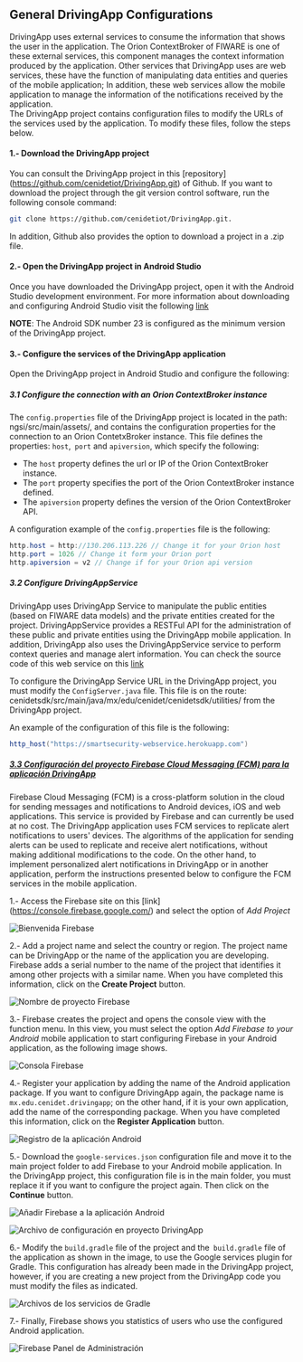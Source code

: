 ## General DrivingApp Configurations

DrivingApp uses external services to consume the information that shows the user in the application. The Orion ContextBroker of FIWARE is one of these external services, this component manages the context information produced by the application. Other services that DrivingApp uses are web services, these have the function of manipulating data entities and queries of the mobile application; In addition, these web services allow the mobile application to manage the information of the notifications received by the application.  
The DrivingApp project contains configuration files to modify the URLs of the services used by the application. To modify these files, follow the steps below.

#### 1.- Download the DrivingApp project

You can consult the DrivingApp project in this [repository] (https://github.com/cenidetiot/DrivingApp.git) of Github. If you want to download the project through the git version control software, run the following console command:

```sh
git clone https://github.com/cenidetiot/DrivingApp.git.  
```

In addition, Github also provides the option to download a project in a .zip file.

#### 2.- Open the DrivingApp project in Android Studio

Once you have downloaded the DrivingApp project, open it with the Android Studio development environment. For more information about downloading and configuring Android Studio visit the following [link](https://developer.android.com/studio/)

**NOTE**: The Android SDK number 23 is configured as the minimum version of the DrivingApp project.

#### 3.- Configure the services of the DrivingApp application

Open the DrivingApp project in Android Studio and configure the following:

##### 3.1 Configure the connection with an Orion ContextBroker instance

The `config.properties` file of the DrivingApp project is located in the path: ngsi/src/main/assets/, and contains the configuration properties for the connection to an Orion ContetxBroker instance. This file defines the properties: `host`,` port` and `apiversion`, which specify the following:

- The `host` property defines the url or IP of the Orion ContextBroker instance.
- The `port` property specifies the port of the Orion ContextBroker instance defined.
- The `apiversion` property defines the version of the Orion ContextBroker API.

A configuration example of the `config.properties` file is the following:

```java
http.host = http://130.206.113.226 // Change it for your Orion host 
http.port = 1026 // Change it form your Orion port
http.apiversion = v2 // Change if for your Orion api version
```

##### 3.2	Configure DrivingAppService

DrivingApp uses DrivingApp Service to manipulate the public entities (based on FIWARE data models) and the private entities created for the project. DrivingAppService provides a RESTFul API for the administration of these public and private entities using the DrivingApp mobile application. In addition, DrivingApp also uses the DrivingAppService service to perform context queries and manage alert information. You can check the source code of this web service on this [link](https://github.com/cenidetiot/smartsecurity-web-service)

To configure the DrivingApp Service URL in the DrivingApp project, you must modify the `ConfigServer.java` file. This file is on the route: cenidetsdk/src/main/java/mx/edu/cenidet/cenidetsdk/utilities/ from the DrivingApp project.

An example of the configuration of this file is the following:

```java
http_host("https://smartsecurity-webservice.herokuapp.com")
```

##### [3.3 Configuración del proyecto Firebase Cloud Messaging (FCM) para la aplicación DrivingApp](#configuracion-fcm)

Firebase Cloud Messaging (FCM) is a cross-platform solution in the cloud for sending messages and notifications to Android devices, iOS and web applications. This service is provided by Firebase and can currently be used at no cost.
The DrivingApp application uses FCM services to replicate alert notifications to users' devices. The algorithms of the application for sending alerts can be used to replicate and receive alert notifications, without making additional modifications to the code. On the other hand, to implement personalized alert notifications in DrivingApp or in another application, perform the instructions presented below to configure the FCM services in the mobile application.

1.- Access the Firebase site on this [link] (https://console.firebase.google.com/) and select the option of *Add Project* 

![Bienvenida Firebase](img/fcm/1.png)

2.- Add a project name and select the country or region. The project name can be DrivingApp or the name of the application you are developing. Firebase adds a serial number to the name of the project that identifies it among other projects with a similar name. When you have completed this information, click on the **Create Project** button.

![Nombre de proyecto Firebase](img/fcm/2.png)

3.- Firebase creates the project and opens the console view with the function menu. In this view, you must select the option *Add Firebase to your Android* mobile application to start configuring Firebase in your Android application, as the following image shows.

![Consola Firebase](img/fcm/3.png)

4.-	Register your application by adding the name of the Android application package. If you want to configure DrivingApp again, the package name is `mx.edu.cenidet.drivingapp`; on the other hand, if it is your own application, add the name of the corresponding package. When you have completed this information, click on the **Register Application** button.

![Registro de la aplicación Android](img/fcm/4.png)

5.- Download the `google-services.json` configuration file and move it to the main project folder to add Firebase to your Android mobile application. In the DrivingApp project, this configuration file is in the main folder, you must replace it if you want to configure the project again. Then click on the **Continue** button.

![Añadir Firebase a la aplicación Android](img/fcm/5.png)

![Archivo de configuración en proyecto DrivingApp](img/fcm/6.png)

6.- Modify the `build.gradle` file of the project and the` build.gradle` file of the application as shown in the image, to use the Google services plugin for Gradle. This configuration has already been made in the DrivingApp project, however, if you are creating a new project from the DrivingApp code you must modify the files as indicated.

![Archivos de los servicios de Gradle](img/fcm/7.png)

7.- Finally, Firebase shows you statistics of users who use the configured Android application.

![Firebase Panel de Administración](img/fcm/8.png)